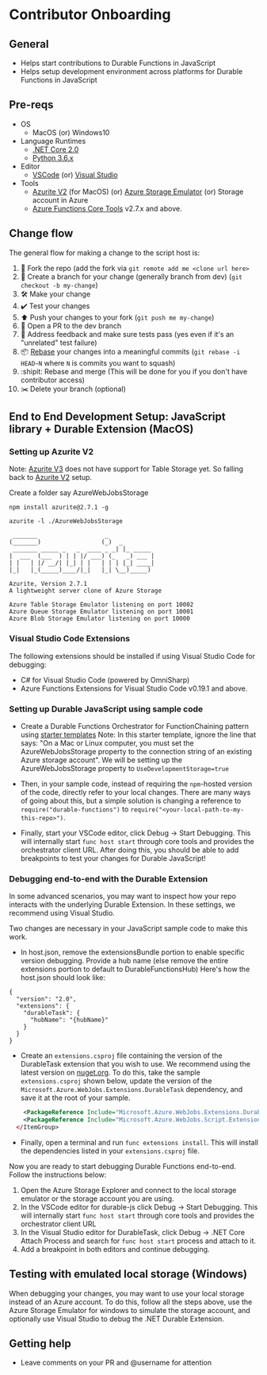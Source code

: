 # Contributor Onboarding

## General

- Helps start contributions to Durable Functions in JavaScript
- Helps setup development environment across platforms for Durable Functions in JavaScript

## Pre-reqs

- OS
    - MacOS (or) Windows10
- Language Runtimes
    - [.NET Core 2.0](https://dotnet.microsoft.com/download/dotnet-core/2.0)
    - [Python 3.6.x](https://www.python.org/downloads/)
- Editor
    - [VSCode](https://code.visualstudio.com/) (or) [Visual Studio](https://visualstudio.microsoft.com/downloads/)
- Tools
    - [Azurite V2](https://github.com/Azure/Azurite/tree/legacy-master) (for MacOS) (or) [Azure Storage Emulator](https://azure.microsoft.com/en-us/features/storage-explorer/) (or) Storage account in Azure
    - [Azure Functions Core Tools](https://github.com/Azure/azure-functions-core-tools) v2.7.x and above.

## Change flow

The general flow for making a change to the script host is:
1. 🍴 Fork the repo (add the fork via `git remote add me <clone url here>`
2. 🌳 Create a branch for your change (generally branch from dev) (`git checkout -b my-change`)
3. 🛠 Make your change
4. ✔️ Test your changes
5. ⬆️ Push your changes to your fork (`git push me my-change`)
6. 💌 Open a PR to the dev branch
7. 📢 Address feedback and make sure tests pass (yes even if it's an "unrelated" test failure)
8. 📦 [Rebase](https://git-scm.com/docs/git-rebase) your changes into a meaningful commits (`git rebase -i HEAD~N` where `N` is commits you want to squash)
9. :shipit: Rebase and merge (This will be done for you if you don't have contributor access)
10. ✂️ Delete your branch (optional)

## End to End Development Setup: JavaScript library + Durable Extension (MacOS)

### Setting up Azurite V2

Note: [Azurite V3](https://github.com/Azure/Azurite) does not have support for Table Storage yet. So falling back to [Azurite V2](https://github.com/Azure/Azurite/tree/legacy-master) setup.

Create a folder say AzureWebJobsStorage

`npm install azurite@2.7.1 -g`

`azurite -l ./AzureWebJobsStorage`

```
 _______                   _             
(_______)                 (_)  _         
 _______ _____ _   _  ____ _ _| |_ _____ 
|  ___  (___  ) | | |/ ___) (_   _) ___ |
| |   | |/ __/| |_| | |   | | | |_| ____|
|_|   |_(_____)____/|_|   |_| \__)_____)
                                         
Azurite, Version 2.7.1
A lightweight server clone of Azure Storage

Azure Table Storage Emulator listening on port 10002
Azure Queue Storage Emulator listening on port 10001
Azure Blob Storage Emulator listening on port 10000
```

### Visual Studio Code Extensions

The following extensions should be installed if using Visual Studio Code for debugging:

- C# for Visual Studio Code (powered by OmniSharp)
- Azure Functions Extensions for Visual Studio Code v0.19.1 and above.

### Setting up Durable JavaScript using sample code

- Create a Durable Functions Orchestrator for FunctionChaining pattern using [starter templates](https://docs.microsoft.com/en-us/azure/azure-functions/durable/quickstart-js-vscode)
  Note: In this starter template, ignore the line that says: "On a Mac or Linux computer, you must set the AzureWebJobsStorage property to the connection string of an existing Azure storage account". We will be setting up the AzureWebJobsStorage property to `UseDevelopmentStorage=true`

- Then, in your sample code, instead of requiring the `npm`-hosted version of the code, directly refer to your local changes. There are many ways of going about this,
but a simple solution is changing a reference to `require("durable-functions")` to `require("<your-local-path-to-my-this-repo>")`.

- Finally, start your VSCode editor, click Debug -> Start Debugging. This will internally start `func host start` through core tools and provides the orchestrator client URL.
After doing this, you should be able to add breakpoints to test your changes for Durable JavaScript!


### Debugging end-to-end with the Durable Extension

In some advanced scenarios, you may want to inspect how your repo interacts with the underlying Durable Extension. In these settings, we
recommend using Visual Studio.

Two changes are necessary in your JavaScript sample code to make this work.

- In host.json, remove the extensionsBundle portion to enable specific version debugging. Provide a hub name (else remove the entire extensions portion to default to DurableFunctionsHub) Here's how the host.json should look like:

```
{
  "version": "2.0",
  "extensions": {
    "durableTask": {
      "hubName": "{hubName}"
    }
  }
}
```

- Create an `extensions.csproj` file containing the version of the DurableTask extension that you wish to use. We recommend using the latest version on [nuget.org](https://www.nuget.org/packages/Microsoft.Azure.WebJobs.Extensions.DurableTask/). To do this, take the sample `extensions.csproj` shown below, update the version of the `Microsoft.Azure.WebJobs.Extensions.DurableTask` dependency, and save it at the root of your sample.

```xml <ItemGroup>
    <PackageReference Include="Microsoft.Azure.WebJobs.Extensions.DurableTask" Version="2.2.0" />
    <PackageReference Include="Microsoft.Azure.WebJobs.Script.ExtensionsMetadataGenerator" Version="1.1.0" />
  </ItemGroup>
```

- Finally, open a terminal and run `func extensions install`. This will install the dependencies listed in your `extensions.csproj` file.


Now you are ready to start debugging Durable Functions end-to-end. Follow the instructions below:
1. Open the Azure Storage Explorer and connect to the local storage emulator or the storage account you are using.
2. In the VSCode editor for durable-js click Debug -> Start Debugging. This will internally start `func host start` through core tools and provides the orchestrator client URL
3. In the Visual Studio editor for DurableTask, click Debug -> .NET Core Attach Process and search for `func host start` process and attach to it.
4. Add a breakpoint in both editors and continue debugging.

## Testing with emulated local storage (Windows)

When debugging your changes, you may want to use your local storage instead of an Azure account. To do this, follow all the steps above, use the Azure Storage Emulator for windows to simulate the storage account, and optionally use Visual Studio to debug the .NET Durable Extension.

## Getting help

 - Leave comments on your PR and @username for attention
